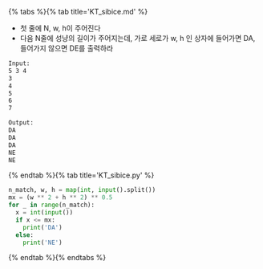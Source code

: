 {% tabs %}{% tab title='KT_sibice.md' %}

* 첫 줄에 N, w, h이 주어진다
* 다음 N줄에 성냥의 길이가 주어지는데, 가로 세로가 w, h 인 상자에 들어가면 DA, 들어가지 않으면 DE를 출력하라

```txt
Input:
5 3 4
3
4
5
6
7

Output:
DA
DA
DA
NE
NE
```

{% endtab %}{% tab title='KT_sibice.py' %}

```py
n_match, w, h = map(int, input().split())
mx = (w ** 2 + h ** 2) ** 0.5
for _ in range(n_match):
  x = int(input())
  if x <= mx:
    print('DA')
  else:
    print('NE')
```

{% endtab %}{% endtabs %}
